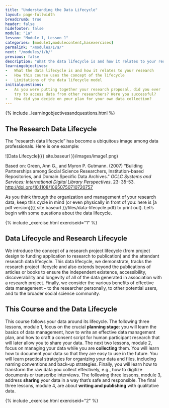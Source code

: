 ```yaml
---
title: "Understanding the Data Lifecycle"
layout: page-fullwidth
breadcrumb: true
header: false
hidefooter: false
module: "1a"
lesson: "Module 1, Lesson 1"
categories: [module1,modulecontent,hasexercises]
permalink: "/modules/1/a/"
next: "/modules/1/b/"
previous: false
description: "What the data lifecycle is and how it relates to your research"
learningobjectives:
-   What the data lifecycle is and how it relates to your research
-   How this course uses the concept of the lifecycle
-   Limitations of the data lifecycle model
initialquestions:
-   As you were putting together your research proposal, did you ever
    try to access data from other researchers? Were you successful?
-   How did you decide on your plan for your own data collection?
---
```

{% include _learningobjectivesandquestions.html %}

## The Research Data Lifecycle

The “research data lifecycle” has become a ubiquitous image among data
professionals. Here is one example:

![Data Lifecycle]({{ site.baseurl }}/images/image1.png)

Based on: Green, Ann G., and Myron P. Gutmann. (2007) “Building
Partnerships among Social Science Researchers, Institution-based
Repositories, and Domain Specific Data Archives.” *OCLC Systems and
Services: International Digital Library Perspectives*. 23: 35-53.
<http://doi.org/10.1108/10650750710720757>

As you think through the organization and management of your research
data, keep this cycle in mind (or even physically in
front of you: here is [a pdf version]({{ site.baseurl }}/files/data-lifecycle.pdf) to print out). Let’s begin with
some questions about the data lifecycle.

{% include _exercise.html exerciseid="1" %}

## Data Lifecycle and Research Lifecycle

 We introduce the concept of a research project lifecycle (from project design to funding application to research to publication) and the attendant research data lifecycle. This data lifecycle, we demonstrate, tracks the research project lifecycle and also extends beyond the publications of articles or books to ensure the independent existence, accessibility, discoverability and longevity of all of the data generated in association with a research project. Finally, we consider the various benefits of effective data management – to the researcher personally, to other potential users, and to the broader social science community.


## This Course and the Data Lifecycle

This course follows your data around its lifecycle. The following three
lessons, module 1, focus on the crucial **planning stage**: you will learn the
basics of data management, how to write an effective data management
plan, and how to craft a consent script for human participant research
that will later allow you to share your data. The next two lessons, module 2,
focus on managing your data while you are **collecting** them. You will
learn how to document your data so that they are easy to use in the
future. You will learn practical strategies for organizing your data and
files, including naming conventions and back-up strategies. Finally, you
will learn how to transform the raw data you collect effectively, e.g.,
how to digitize documents or transcribe interviews. The following three
lessons, module 3, address **sharing** your data in a way that’s safe and
responsible. The final three lessons, module 4, are about **writing and
publishing** with qualitative data.

{% include _exercise.html exerciseid="2" %}
